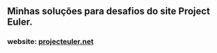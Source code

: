## Minhas soluções para desafios do site Project Euler.
### website: <a href="https://projecteuler.net/"> projecteuler.net </a>
